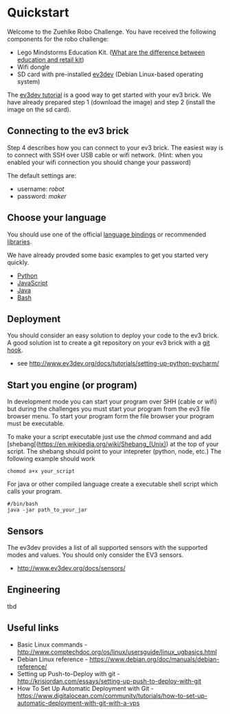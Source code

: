 # Quickstart
Welcome to the Zuehlke Robo Challenge. You have received the following components for the robo challenge:
* Lego Mindstorms Education Kit. ([What are the difference between education and retail kit](http://robotsquare.com/2013/11/25/difference-between-ev3-home-edition-and-education-ev3/))
* Wifi dongle
* SD card with pre-installed [ev3dev](http://www.ev3dev.org) (Debian Linux-based operating system)

The [ev3dev tutorial](http://www.ev3dev.org/docs/getting-started/) is a good way to get started with your ev3 brick. We have already prepared step 1 (download the image) and step 2 (install the image on the sd card). 


## Connecting to the ev3 brick
Step 4 describes how you can connect to your ev3 brick. The easiest way is to connect with SSH over USB cable or wifi network. (Hint: when you enabled your wifi connection you should change your password)

The default settings are:
* username: _robot_
* password: _maker_

## Choose your language
You should use one of the official [language bindings](https://github.com/ev3dev/ev3dev-lang) or recommended [libraries](http://www.ev3dev.org/docs/libraries/).

We have already provded some basic examples to get you started very quickly. 
* [Python](framework/python)
* [JavaScript](framework/javascript)
* [Java](framework/java)
* [Bash](framework/bash)

## Deployment 
You should consider an easy solution to deploy your code to the ev3 brick. A good solution ist to create a git repository on your ev3 brick with a [git hook](https://git-scm.com/docs/githooks). 
- see http://www.ev3dev.org/docs/tutorials/setting-up-python-pycharm/


## Start you engine (or program)
In development mode you can start your program over SHH (cable or wifi) but during the challenges you must start your program from the ev3 file browser menu. To start your program form the file browser your program must be executable. 

To make your a script executable just use the _chmod_ command and add [shebang[(https://en.wikipedia.org/wiki/Shebang_(Unix)) at the top of your script. 
The shebang should point to your intepreter (python, node, etc.) The following example should work

```
chomod a+x your_script
```

For java or other compiled language create a executable shell script which calls your program.

```
#/bin/bash
java -jar path_to_your_jar
```

## Sensors
The ev3dev provides a list of all supported sensors with the supported modes and values. You should only consider the EV3 sensors.
- http://www.ev3dev.org/docs/sensors/

## Engineering
tbd

## Useful links
* Basic Linux commands - http://www.comptechdoc.org/os/linux/usersguide/linux_ugbasics.html
* Debian Linux reference - https://www.debian.org/doc/manuals/debian-reference/
* Setting up Push-to-Deploy with git - http://krisjordan.com/essays/setting-up-push-to-deploy-with-git
* How To Set Up Automatic Deployment with Git - https://www.digitalocean.com/community/tutorials/how-to-set-up-automatic-deployment-with-git-with-a-vps

